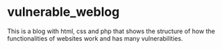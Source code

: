 # vulnerable_weblog
This is a blog with html, css and php that shows the structure of how the functionalities of websites work and has many vulnerabilities.

